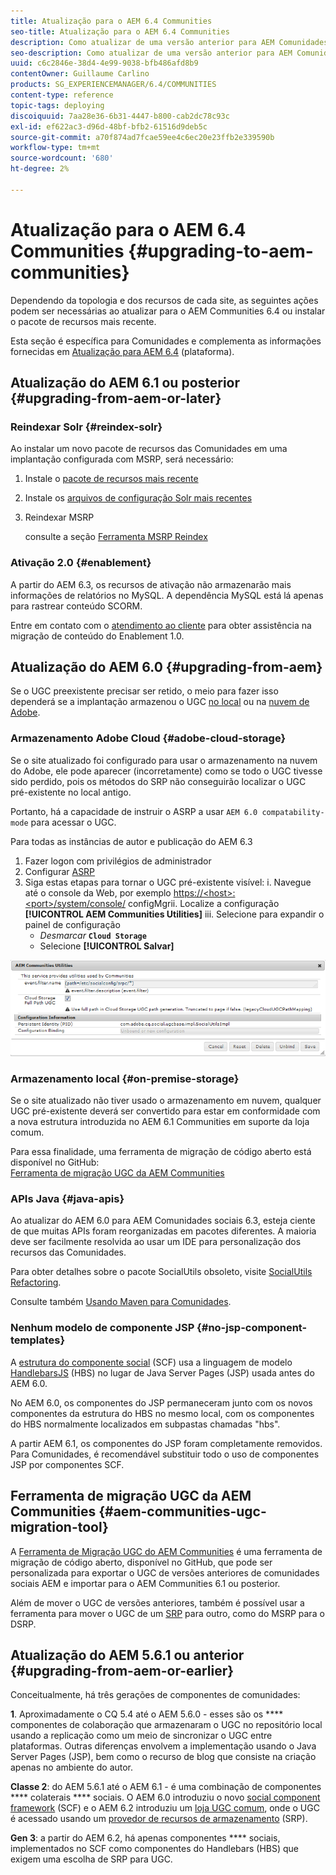 ```yaml
---
title: Atualização para o AEM 6.4 Communities
seo-title: Atualização para o AEM 6.4 Communities
description: Como atualizar de uma versão anterior para AEM Comunidades 6.4
seo-description: Como atualizar de uma versão anterior para AEM Comunidades 6.4
uuid: c6c2846e-38d4-4e99-9038-bfb486afd8b9
contentOwner: Guillaume Carlino
products: SG_EXPERIENCEMANAGER/6.4/COMMUNITIES
content-type: reference
topic-tags: deploying
discoiquuid: 7aa28e36-6b31-4447-b800-cab2dc78c93c
exl-id: ef622ac3-d96d-48bf-bfb2-61516d9deb5c
source-git-commit: a70f874ad7fcae59ee4c6ec20e23ffb2e339590b
workflow-type: tm+mt
source-wordcount: '680'
ht-degree: 2%

---
```


# Atualização para o AEM 6.4 Communities {#upgrading-to-aem-communities}

Dependendo da topologia e dos recursos de cada site, as seguintes ações podem ser necessárias ao atualizar para o AEM Communities 6.4 ou instalar o pacote de recursos mais recente.

Esta seção é específica para Comunidades e complementa as informações fornecidas em [Atualização para AEM 6.4](../../help/sites-deploying/upgrade.md) (plataforma).

## Atualização do AEM 6.1 ou posterior {#upgrading-from-aem-or-later}

### Reindexar Solr {#reindex-solr}

Ao instalar um novo pacote de recursos das Comunidades em uma implantação configurada com MSRP, será necessário:

1. Instale o [pacote de recursos mais recente](deploy-communities.md#latestfeaturepack)
2. Instale os [arquivos de configuração Solr mais recentes](msrp.md#upgrading)
3. Reindexar MSRP

   consulte a seção [Ferramenta MSRP Reindex](msrp.md#msrp-reindex-tool)

### Ativação 2.0 {#enablement}

A partir do AEM 6.3, os recursos de ativação não armazenarão mais informações de relatórios no MySQL. A dependência MySQL está lá apenas para rastrear conteúdo SCORM.

Entre em contato com o [atendimento ao cliente](https://helpx.adobe.com/br/marketing-cloud/contact-support.html) para obter assistência na migração de conteúdo do Enablement 1.0.

## Atualização do AEM 6.0 {#upgrading-from-aem}

Se o UGC preexistente precisar ser retido, o meio para fazer isso dependerá se a implantação armazenou o UGC [no local](#on-premise-storage) ou na [nuvem de Adobe](#adobe-cloud-storage).

### Armazenamento Adobe Cloud {#adobe-cloud-storage}

Se o site atualizado foi configurado para usar o armazenamento na nuvem do Adobe, ele pode aparecer (incorretamente) como se todo o UGC tivesse sido perdido, pois os métodos do SRP não conseguirão localizar o UGC pré-existente no local antigo.

Portanto, há a capacidade de instruir o ASRP a usar `AEM 6.0 compatability-mode` para acessar o UGC.

Para todas as instâncias de autor e publicação do AEM 6.3

1. Fazer logon com privilégios de administrador
2. Configurar [ASRP](asrp.md)
3. Siga estas etapas para tornar o UGC pré-existente visível:
i. Navegue até o console da Web, por exemplo
   [https://&lt;host>:&lt;port>/system/console/](http://localhost:4502/system/console/configMgr)
configMgrii. Localize a configuração **[!UICONTROL AEM Communities Utilities]**
iii. Selecione para expandir o painel de configuração
   * *Desmarcar* **`Cloud Storage`**
   * Selecione **[!UICONTROL Salvar]**

![chlimage_1-126](assets/chlimage_1-126.png)

### Armazenamento local {#on-premise-storage}

Se o site atualizado não tiver usado o armazenamento em nuvem, qualquer UGC pré-existente deverá ser convertido para estar em conformidade com a nova estrutura introduzida no AEM 6.1 Communities em suporte da loja comum.

Para essa finalidade, uma ferramenta de migração de código aberto está disponível no GitHub:\
[Ferramenta de migração UGC da AEM Communities](https://github.com/Adobe-Marketing-Cloud/communities-ugc-migration)

### APIs Java {#java-apis}

Ao atualizar do AEM 6.0 para AEM Comunidades sociais 6.3, esteja ciente de que muitas APIs foram reorganizadas em pacotes diferentes. A maioria deve ser facilmente resolvida ao usar um IDE para personalização dos recursos das Comunidades.

Para obter detalhes sobre o pacote SocialUtils obsoleto, visite [SocialUtils Refactoring](socialutils.md).

Consulte também [Usando Maven para Comunidades](maven.md).

### Nenhum modelo de componente JSP {#no-jsp-component-templates}

A [estrutura do componente social](scf.md) (SCF) usa a linguagem de modelo [HandlebarsJS](https://handlebarsjs.com/) (HBS) no lugar de Java Server Pages (JSP) usada antes do AEM 6.0.

No AEM 6.0, os componentes do JSP permaneceram junto com os novos componentes da estrutura do HBS no mesmo local, com os componentes do HBS normalmente localizados em subpastas chamadas &quot;hbs&quot;.

A partir AEM 6.1, os componentes do JSP foram completamente removidos. Para Comunidades, é recomendável substituir todo o uso de componentes JSP por componentes SCF.

## Ferramenta de migração UGC da AEM Communities {#aem-communities-ugc-migration-tool}

A [Ferramenta de Migração UGC do AEM Communities](https://github.com/Adobe-Marketing-Cloud/communities-ugc-migration) é uma ferramenta de migração de código aberto, disponível no GitHub, que pode ser personalizada para exportar o UGC de versões anteriores de comunidades sociais AEM e importar para o AEM Communities 6.1 ou posterior.

Além de mover o UGC de versões anteriores, também é possível usar a ferramenta para mover o UGC de um [SRP](working-with-srp.md) para outro, como do MSRP para o DSRP.

## Atualização do AEM 5.6.1 ou anterior {#upgrading-from-aem-or-earlier}

Conceitualmente, há três gerações de componentes de comunidades:

**1**. Aproximadamente o CQ 5.4 até o AEM 5.6.0 - esses são os  **** componentes de colaboração que armazenaram o UGC no repositório local usando a replicação como um meio de sincronizar o UGC entre plataformas. Outras diferenças envolvem a implementação usando o Java Server Pages (JSP), bem como o recurso de blog que consiste na criação apenas no ambiente do autor.

**Classe 2**: do AEM 5.6.1 até o AEM 6.1 - é uma combinação de componentes  **** colaterais  **** sociais. O AEM 6.0 introduziu o novo [social component framework](scf.md) (SCF) e o AEM 6.2 introduziu um [loja UGC comum](working-with-srp.md), onde o UGC é acessado usando um [provedor de recursos de armazenamento](srp.md) (SRP).

**Gen 3**: a partir do AEM 6.2, há apenas componentes  **** sociais, implementados no SCF como componentes do Handlebars (HBS) que exigem uma escolha de SRP para UGC.
